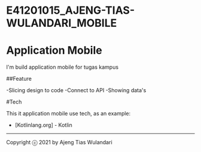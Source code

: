 # E41201015_AJENG-TIAS-WULANDARI_MOBILE
# Application Mobile

I'm build application mobile for tugas kampus

##Feature

-Slicing design to code
-Connect to API
-Showing data's


#Tech

This it application mobile use tech, as an example:

- [Kotlinlang.org] - Kotlin



<hr>

Copyright ⓒ 2021 by Ajeng Tias Wulandari
